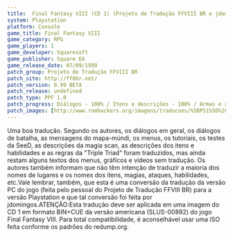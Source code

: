 ```yaml
---
title:  Final Fantasy VIII (CD 1) (Projeto de Tradução FFVIII BR e jdomingos)
system: Playstation
platform: Console
game_title: Final Fantasy VIII
game_category: RPG
game_players: 1
game_developer: Squaresoft
game_publisher: Square EA
game_release_date: 07/09/1999
patch_group: Projeto de Tradução FFVIII BR
patch_site: http://ff8br.net/
patch_version: 0.99 BETA
patch_release: undefined
patch_type: PPF 1.0
patch_progress: Diálogos - 100% / Itens e descrições - 100% / Armas e acessórios - 100% / Menus - 100% / Gráficos e cenários - 30% / Vídeos - 0%
patch_images: [http://www.romhackers.org/imagens/traducoes/%5BPS1%5D%20Final%20Fantasy%20VIII%20-%201.jpg,http://www.romhackers.org/imagens/traducoes/%5BPS1%5D%20Final%20Fantasy%20VIII%20-%202.jpg,http://www.romhackers.org/imagens/traducoes/%5BPS1%5D%20Final%20Fantasy%20VIII%20-%203.jpg]
---
```

Uma boa tradução. Segundo os autores, os diálogos em geral, os diálogos de batalha, as mensagens do mapa-múndi, os menus, os tutoriais, os testes da SeeD, as descrições da magia scan, as descrições dos itens e habilidades e as regras da "Triple Triad" foram traduzidos, mas ainda restam alguns textos dos menus, gráficos e vídeos sem tradução. Os autores também informam que não têm intenção de traduzir a maioria dos nomes de lugares e os nomes dos itens, magias, ataques, habilidades, etc.Vale lembrar, também, que esta é uma conversão da tradução da versão PC do jogo (feita pelo pessoal do Projeto de Tradução FFVIII BR) para a versão Playstation e que tal conversão foi feita por jdomingos.ATENÇÃO:Esta tradução deve ser aplicada em uma imagem do CD 1 em formato BIN+CUE da versão americana (SLUS-00892) do jogo Final Fantasy VIII. Para total compatibilidade, é aconselhável usar uma ISO feita conforme os padrões do redump.org.